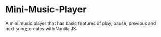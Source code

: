 # Mini-Music-Player
A mini music player that has basic features of play, pause, previous and next song; creates with Vanilla JS.
